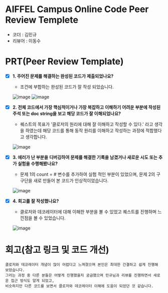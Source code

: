 # AIFFEL Campus Online Code Peer Review Templete
- 코더 : 김민규
- 리뷰어 : 이동수


# PRT(Peer Review Template)
- [X]  **1. 주어진 문제를 해결하는 완성된 코드가 제출되었나요?**
    - 조건에 부합하는 완성된 코드가 잘 작성 되었습니다.

    ![image](https://github.com/Lee-Dongsu/AIFFEL_quest_q3/blob/0e6a41851b661acb8ff7f5733f97b1c183a985b8/Python/SubQuest03/Q01.png)
    ![image](https://github.com/Lee-Dongsu/AIFFEL_quest_q3/blob/772b9f43f152cd58869bc5a69fa287e0073f59d4/Python/SubQuest03/q011.png)
        
 - [X]  **2. 전체 코드에서 가장 핵심적이거나 가장 복잡하고 이해하기 어려운 부분에 작성된 
주석 또는 doc string을 보고 해당 코드가 잘 이해되었나요?**
    - 퀘스트의 목표가 '클로저의 원리에 대해 잘 이해하고 작성할 수 있다.' 라고 생각을 하였는데 해당 코드를 통해 동작 원리를 이해하고 작성하는 과정에 적합했다고 생각합니다.
     
    ![image](https://github.com/Lee-Dongsu/AIFFEL_quest_q3/blob/772b9f43f152cd58869bc5a69fa287e0073f59d4/Python/SubQuest03/q02.png)
        
- [X]  **3. 에러가 난 부분을 디버깅하여 문제를 해결한 기록을 남겼거나
새로운 시도 또는 추가 실험을 수행해봤나요?**
    - 문제 1의 count = # 변수를 추가하여 실험 적인 부분이 있었으며, 문제 2의 구구단을 새로 만들어 본 코드가 인상적이었습니다.
     
    ![image](https://github.com/Lee-Dongsu/AIFFEL_quest_q3/blob/772b9f43f152cd58869bc5a69fa287e0073f59d4/Python/SubQuest03/q03.png)
        
- [X]  **4. 회고를 잘 작성했나요?**
    - 클로저와 데코레이터에 대해 이해한 부분을 볼 수 있었고 퀘스트를 진행하며 느낀점을 볼 수 있었습니다.
     
    ![image](https://github.com/Lee-Dongsu/AIFFEL_quest_q3/blob/772b9f43f152cd58869bc5a69fa287e0073f59d4/Python/SubQuest03/q04.png)
        
# 회고(참고 링크 및 코드 개선)
```
클로저와 데코레이터 개념이 많이 어렵다고 느껴졌으며 본인은 최대한 간결하고 쉽게 진행해 보았습니다.
그러는 과정 중 다른 분들은 어떻게 진행했을지 궁금했으며 민규님과 리뷰를 진행하면서 새로운 접근 방식도 알게 되었고,
비슷하지만 다른 코드를 보면서 클로저와 데코레이터 이해에 도움이 되었던 것 같습니다.
```
